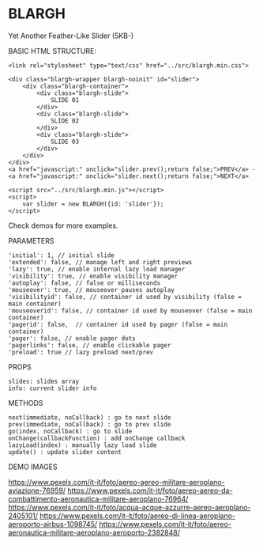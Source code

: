 # BLARGH
Yet Another Feather-Like Slider (5KB-)



BASIC HTML STRUCTURE:

	<link rel="stylesheet" type="text/css" href="../src/blargh.min.css">

	<div class="blargh-wrapper blargh-noinit" id="slider">
		<div class="blargh-container">
			<div class="blargh-slide">
				SLIDE 01
			</div>
			<div class="blargh-slide">
				SLIDE 02
			</div>
			<div class="blargh-slide">
				SLIDE 03
			</div>
		</div>
	</div>
	<a href="javascript:" onclick="slider.prev();return false;">PREV</a> - 
	<a href="javascript:" onclick="slider.next();return false;">NEXT</a>

	<script src="../src/blargh.min.js"></script>
	<script>
		var slider = new BLARGH({id: 'slider'});
	</script>

Check demos for more examples.



PARAMETERS

	'initial': 1, // initial slide
	'extended': false, // manage left and right previews
	'lazy': true, // enable internal lazy load manager
	'visibility': true, // enable visibility manager
	'autoplay': false, // false or milliseconds
	'mouseover': true, // mouseover pauses autoplay
	'visibilityid': false, // container id used by visibility (false = main container)
	'mouseoverid': false, // container id used by mouseover (false = main container)
	'pagerid': false,  // container id used by pager (false = main container)
	'pager': false, // enable pager dots
	'pagerlinks': false, // enable clickable pager
	'preload': true // lazy preload next/prev



PROPS

	slides: slides array
	info: current slider info 



METHODS

	next(immediate, noCallback) : go to next slide
	prev(immediate, noCallback) : go to prev slide
	go(index, noCallback) : go to slide
	onChange(callbackFunction) : add onChange callback
	lazyLoad(index) : manually lazy load slide
	update() : update slider content



DEMO IMAGES

https://www.pexels.com/it-it/foto/aereo-aereo-militare-aeroplano-aviazione-76959/
https://www.pexels.com/it-it/foto/aereo-aereo-da-combattimento-aeronautica-militare-aeroplano-76964/
https://www.pexels.com/it-it/foto/acqua-acque-azzurre-aereo-aeroplano-2405101/
https://www.pexels.com/it-it/foto/aereo-di-linea-aeroplano-aeroporto-airbus-1098745/
https://www.pexels.com/it-it/foto/aereo-aeronautica-militare-aeroplano-aeroporto-2382848/
